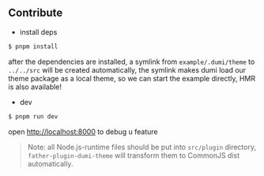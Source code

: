## Contribute

- install deps

```bash
$ pnpm install
```

after the dependencies are installed, a symlink from `example/.dumi/theme` to `../../src` will be created automatically, the symlink makes dumi load our theme package as a local theme, so we can start the example directly, HMR is also available!

- dev

```bash
$ pnpm run dev
```

open [http://localhost:8000](http://localhost:8000/) to debug u feature

> Note: all Node.js-runtime files should be put into `src/plugin` directory, `father-plugin-dumi-theme` will transform them to CommonJS dist automatically.
